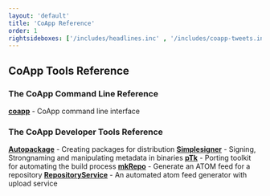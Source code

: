 ```yaml
---
layout: 'default'
title: 'CoApp Reference' 
order: 1
rightsideboxes: ['/includes/headlines.inc' , '/includes/coapp-tweets.inc' ]
---
```

## CoApp Tools Reference 


### The CoApp Command Line Reference
**[coapp](/learn/cli.html)** - CoApp command line interface 

### The CoApp Developer Tools Reference
**[Autopackage](/learn/autopackage.html)** - Creating packages for distribution
**[Simplesigner](/learn/simplesigner.html)** - Signing, Strongnaming and manipulating metadata in binaries
**[pTk](/learn/ptk.html)** - Porting toolkit for automating the build process
**[mkRepo](/learn/mkrepo.html)** - Generate an ATOM feed for a repository
**[RepositoryService](/learn/repositoryservice.html)** - An automated atom feed generator with upload service



